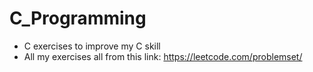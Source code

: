 # C_Programming
- C exercises to improve my C skill
- All my exercises all from this link: https://leetcode.com/problemset/
